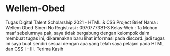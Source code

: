 # Wellem-Obed
Tugas Digital Talent Scholarship 2021 - HTML &amp; CSS Project Brief
Nama : Wellem Obed Sineri
No Registrasi : 0970777331-3
Kelas-Web : 1a
Mohon maaf sebelumnya pak, saya tidak bergabung dengan kelompok dalm membuat tugas ini, dikarenakan baru lihat informasi pada discord.
jadi tugas ini saya buat sendiri sesuai dengan apa yang telah saya pelajari pada  HTML dan CSS I - III. Terima Kasih
